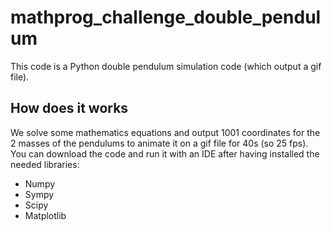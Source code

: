 # mathprog_challenge_double_pendulum
This code is a Python double pendulum simulation code (which output a gif file).

## How does it works
We solve some mathematics equations and output 1001 coordinates for the 2 masses of the pendulums to animate it on a gif file for 40s (so 25 fps).
You can download the code and run it with an IDE after having installed the needed libraries:
- Numpy
- Sympy
- Scipy
- Matplotlib
